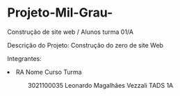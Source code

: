 # Projeto-Mil-Grau-
Construção de site web / Alunos turma 01/A

Descrição do Projeto: Construção do zero de site Web

Integrantes:
   <li> RA              Nome                          Curso      Turma      
  <ul3020200397  Breno Henrique Alencar Franco    TADS        1A  </ul>
  <ul3021104199  Emerson dos Santos Barbosa       TADS        1A </ul>
  <ul3021101288  Julia da Costa Ramos             TADS        2A </ul>
  <ul3021102513  Gian luca Sindici                TADS        1A </ul>
  <ul3021103858  Kevin Pedro da Silva             TADS        1A </ul>
 <ul 3021104454  Egielle Feitosa Paiva            TADS        1A  </ul>
  <ul3021100500  Raessa Ramos Lourenço            TADS        1A  </ul>
 <ul>3021100035  Leonardo Magalhães Vezzali   TADS        1A  </ul>
</li>

